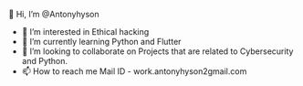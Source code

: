 👋 Hi, I’m @Antonyhyson
- 👀 I’m interested in Ethical hacking  
- 🌱 I’m currently learning Python and Flutter
- 💞️ I’m looking to collaborate on Projects that are related to Cybersecurity and Python.
- 📫 How to reach me Mail ID - work.antonyhyson2gmail.com
